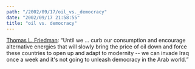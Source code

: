 ```yaml
---
path: "/2002/09/17/oil_vs._democracy" 
date: "2002/09/17 21:58:55" 
title: "oil vs. democracy" 
---
```

<p><a href="http://www.nytimes.com/2002/08/25/opinion/25FRIE.html">Thomas L. Friedman</a>: <q>Until we ... curb our consumption and encourage alternative energies that will slowly bring the price of oil down and force these countries to open up and adapt to modernity -- we can invade Iraq once a week and it's not going to unleash democracy in the Arab world.</q></p>